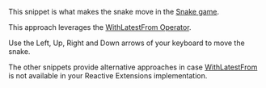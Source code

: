 This snippet is what makes the snake move in the
[Snake game](https://julienmoumne.github.io/rx-training-games/#?title=snake).

This approach leverages the
[WithLatestFrom Operator](https://github.com/Reactive-Extensions/RxJS/blob/master/doc/api/core/operators/withlatestfrom.md).

Use the Left, Up, Right and Down arrows of your keyboard to move the snake.

The other snippets provide alternative approaches in case
[WithLatestFrom](https://github.com/Reactive-Extensions/RxJS/blob/master/doc/api/core/operators/withlatestfrom.md)
is not available in your Reactive Extensions implementation.